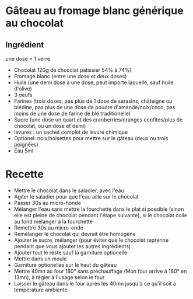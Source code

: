 # Gâteau au fromage blanc générique au chocolat 

## Ingrédient

une dose = 1 verre

- Chocolat 120g de chocolat patissier 54% à 74%)
- Fromage blanc (entre une dose et deux doses)
- Huile (une demi dose à une dose, peut importe laquelle, sauf huile d'olive)
- 3 oeufs
- Farines (trois doses, pas plus de 1 dose de sarasins, châteigne ou blédine, pas plus de une dose de poudre d'amande/noix/coco, pas moins de une dose de farine de blé traditionelle)
- Sucre (une dose un quart et des cranberries/oranges confites/plus de chocolat, ou un dose et demi)
- levures : un sachet complet de levure chimique
- Optionel: noix/noisettes pour mettre sur le gâteau (deux ou trois poignées)
- Eau 5ml

# Recette

- Mettre le chocolat dans le saladier, avec l'eau
- Agiter le saladier pour que l'eau aille sur le chocolat
- Passer 30s au micro-honde
- Mélanger l'eau sans mettre la fourchette dans le plat si possible (sinon elle est pleine de chocolat pendant l'étape suivante), si le chocolat colle au fond mélanger à la fourchette
- Remettre 30s au micro-onde
- Remélanger le chocolat qui devrait être homogène
- Ajouter le sucre, mélanger (pour éviter que le chocolat reprenne pendant que vous ajouter les autres ingrédients)
- Ajouter tout le reste sauf la garniture optionelle
- Mettre dans un moule
- Garniture optionelles sur le haut du gâteau
- Mettre 40mn au four 180° sans préchauffage (Mon four arrive à 180° en 13mn), à régler à l'usage selon le four
- Laisser le gâteau dans le four après les 40mn jusqu'à ce qu'il soit à température ambiente
